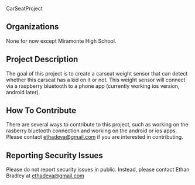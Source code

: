 CarSeatProject   

Organizations
-------------
None for now except Miramonte High School.

Project Description
-------------------
The goal of this project is to create a carseat weight sensor that can detect whether this carseat has a kid on it or not. This weight sensor will connect via a raspberry bluetooth to a phone app (currently working ios version, android later). 

How To Contribute
-----------------
There are several ways to contribute to this project, such as working on the rasberry bluetooth connection and working on the android or ios apps. Please contact ethadeva@gmail.com if you are interested in contributing. 

Reporting Security Issues
-------------------------
Please do not report security issues in public. Instead, please contact Ethan Bradley at ethadeva@gmail.com